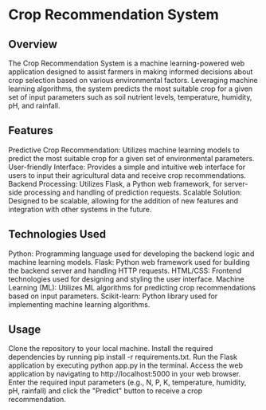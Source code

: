 # Crop Recommendation System
## Overview
The Crop Recommendation System is a machine learning-powered web application designed to assist farmers in making informed decisions about crop selection based on various environmental factors. Leveraging machine learning algorithms, the system predicts the most suitable crop for a given set of input parameters such as soil nutrient levels, temperature, humidity, pH, and rainfall.

## Features
Predictive Crop Recommendation: Utilizes machine learning models to predict the most suitable crop for a given set of environmental parameters.
User-friendly Interface: Provides a simple and intuitive web interface for users to input their agricultural data and receive crop recommendations.
Backend Processing: Utilizes Flask, a Python web framework, for server-side processing and handling of prediction requests.
Scalable Solution: Designed to be scalable, allowing for the addition of new features and integration with other systems in the future.

## Technologies Used
Python: Programming language used for developing the backend logic and machine learning models.
Flask: Python web framework used for building the backend server and handling HTTP requests.
HTML/CSS: Frontend technologies used for designing and styling the user interface.
Machine Learning (ML): Utilizes ML algorithms for predicting crop recommendations based on input parameters.
Scikit-learn: Python library used for implementing machine learning algorithms.

## Usage
Clone the repository to your local machine.
Install the required dependencies by running pip install -r requirements.txt.
Run the Flask application by executing python app.py in the terminal.
Access the web application by navigating to http://localhost:5000 in your web browser.
Enter the required input parameters (e.g., N, P, K, temperature, humidity, pH, rainfall) and click the "Predict" button to receive a crop recommendation.

